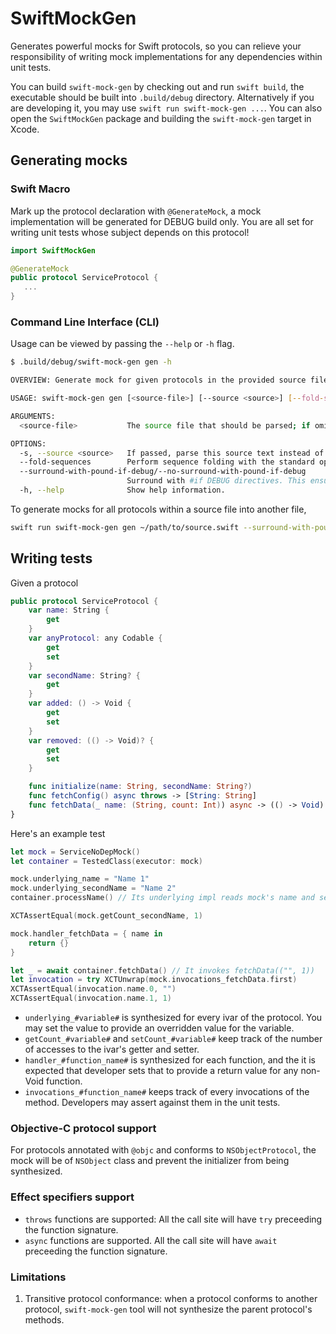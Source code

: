 # SwiftMockGen

Generates powerful mocks for Swift protocols, so you can relieve your responsibility of writing mock implementations for any dependencies within unit tests.

You can build `swift-mock-gen` by checking out and run `swift build`, the executable should be built into `.build/debug` directory.
Alternatively if you are developing it, you may use `swift run swift-mock-gen ...`.
You can also open the `SwiftMockGen` package and building the `swift-mock-gen` target in Xcode.

## Generating mocks
### Swift Macro

Mark up the protocol declaration with `@GenerateMock`, a mock implementation will be generated
for DEBUG build only. You are all set for writing unit tests whose subject depends on this protocol!

```swift
import SwiftMockGen

@GenerateMock
public protocol ServiceProtocol {
   ...
}
```

### Command Line Interface (CLI)

Usage can be viewed by passing the `--help` or `-h` flag.
```bash
$ .build/debug/swift-mock-gen gen -h

OVERVIEW: Generate mock for given protocols in the provided source files.

USAGE: swift-mock-gen gen [<source-file>] [--source <source>] [--fold-sequences] [--surround-with-pound-if-debug] [--no-surround-with-pound-if-debug]

ARGUMENTS:
  <source-file>           The source file that should be parsed; if omitted, use stdin

OPTIONS:
  -s, --source <source>   If passed, parse this source text instead of reading source file
  --fold-sequences        Perform sequence folding with the standard operators
  --surround-with-pound-if-debug/--no-surround-with-pound-if-debug
                          Surround with #if DEBUG directives. This ensures the mock only be included in DEBUG targets. (default: --no-surround-with-pound-if-debug)
  -h, --help              Show help information.

```
To generate mocks for all protocols within a source file into another file,
```bash
swift run swift-mock-gen gen ~/path/to/source.swift --surround-with-pound-if-debug >> ~/path/to/source.mock.swift
```

## Writing tests

Given a protocol

```swift
public protocol ServiceProtocol {
    var name: String {
        get
    }
    var anyProtocol: any Codable {
        get
        set
    }
    var secondName: String? {
        get
    }
    var added: () -> Void {
        get
        set
    }
    var removed: (() -> Void)? {
        get
        set
    }

    func initialize(name: String, secondName: String?)
    func fetchConfig() async throws -> [String: String]
    func fetchData(_ name: (String, count: Int)) async -> (() -> Void)
}
```

Here's an example test
```swift
let mock = ServiceNoDepMock()
let container = TestedClass(executor: mock)

mock.underlying_name = "Name 1"
mock.underlying_secondName = "Name 2"
container.processName() // Its underlying impl reads mock's name and secondName properties

XCTAssertEqual(mock.getCount_secondName, 1)

mock.handler_fetchData = { name in
    return {}
}

let _ = await container.fetchData() // It invokes fetchData(("", 1))
let invocation = try XCTUnwrap(mock.invocations_fetchData.first)
XCTAssertEqual(invocation.name.0, "")
XCTAssertEqual(invocation.name.1, 1)
```

- `underlying_#variable#` is synthesized for every ivar of the protocol. You may set the value to provide an overridden value for the variable.
- `getCount_#variable#` and `setCount_#variable#` keep track of the number of accesses to the ivar's getter and setter.
- `handler_#function_name#` is synthesized for each function, and the it is expected that developer sets that to provide a return value for any non-Void function.
- `invocations_#function_name#` keeps track of every invocations of the method. Developers may assert against them in the unit tests.

### Objective-C protocol support
For protocols annotated with `@objc` and conforms to `NSObjectProtocol`, the mock will be of `NSObject` class and prevent the initializer from being synthesized.

### Effect specifiers support
- `throws` functions are supported: All the call site will have `try` preceeding the function signature.
- `async` functions are supported. All the call site will have `await` preceeding the function signature.

### Limitations
1. Transitive protocol conformance: when a protocol conforms to another protocol, `swift-mock-gen` tool will not synthesize the parent protocol's methods.
